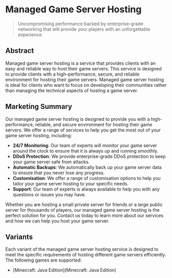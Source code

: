 # Managed Game Server Hosting

> Uncompromising performance backed by enterprise-grade networking that will provide your players with an unforgettable experience.

## Abstract

Managed game server hosting is a service that provides clients with an easy and reliable way to host their game servers. This service is designed to provide clients with a high-performance, secure, and reliable environment for hosting their game servers. Managed game server hosting is ideal for clients who want to focus on developing their communities rather than managing the technical aspects of hosting a game server.

## Marketing Summary

Our managed game server hosting is designed to provide you with a high-performance, reliable, and secure environment for hosting their game servers. We offer a range of services to help you get the most out of your game server hosting, including:

- **24/7 Monitoring**: Our team of experts will monitor your game server around the clock to ensure that it is always up and running smoothly.
- **DDoS Protection**: We provide enterprise-grade DDoS protection to keep your game server safe from attacks.
- **Automatic Backups**: We automatically back up your game server data to ensure that you never lose any progress.
- **Customisation**: We offer a range of customisation options to help you tailor your game server hosting to your specific needs.
- **Support**: Our team of experts is always available to help you with any questions or issues you may have.

Whether you are hosting a small private server for friends or a large public server for thousands of players, our managed game server hosting is the perfect solution for you. Contact us today to learn more about our services and how we can help you host your game server.

## Variants

Each variant of the managed game server hosting service is designed to meet the specific requirements of hosting different game servers efficiently. The following games are supported:

- [Minecraft: Java Edition](Minecraft: Java Edition)
